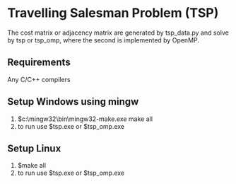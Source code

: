 # Travelling Salesman Problem (TSP)
The cost matrix or adjacency matrix are generated by tsp_data.py and solve by tsp or tsp_omp, where the second is implemented by OpenMP.
## Requirements
Any C/C++ compilers

## Setup Windows using mingw
1. $c:\mingw32\bin\mingw32-make.exe make all
2. to run use $tsp.exe or $tsp_omp.exe

## Setup Linux
1. $make all
2. to run use $tsp.exe or $tsp_omp.exe
